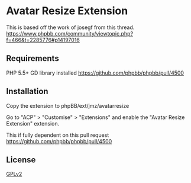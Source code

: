 # Avatar Resize Extension

This is based off the work of josegf from this thread.  
https://www.phpbb.com/community/viewtopic.php?f=466&t=2285776#p14197016


## Requirements
PHP 5.5+
GD library installed
https://github.com/phpbb/phpbb/pull/4500


## Installation

Copy the extension to phpBB/ext/jmz/avatarresize

Go to "ACP" > "Customise" > "Extensions" and enable the "Avatar Resize Extension" extension.

This if fully dependent on this pull request https://github.com/phpbb/phpbb/pull/4500

## License

[GPLv2](license.txt)
